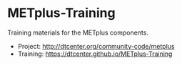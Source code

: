 # METplus-Training

Training materials for the METplus components.

- Project: http://dtcenter.org/community-code/metplus
- Training: https://dtcenter.github.io/METplus-Training
